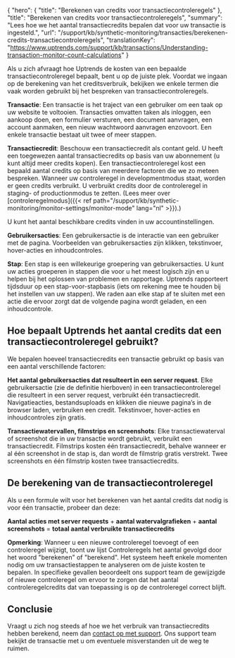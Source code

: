 {
  "hero": {
    "title": "Berekenen van credits voor transactiecontroleregels"
  },
  "title": "Berekenen van credits voor transactiecontroleregels",
  "summary": "Lees hoe we het aantal transactiecredits bepalen dat voor uw transactie is ingesteld.",
   "url": "/support/kb/synthetic-monitoring/transacties/berekenen-credits-transactiecontroleregels",
  "translationKey": "https://www.uptrends.com/support/kb/transactions/Understanding-transaction-monitor-count-calculations"
}

Als u zich afvraagt hoe Uptrends de kosten van een bepaalde transactiecontroleregel bepaalt, bent u op de juiste plek. Voordat we ingaan op de berekening van het creditsverbruik, bekijken we enkele termen die vaak worden gebruikt bij het bespreken van transactiecontroleregels.

**Transactie**: Een transactie is het traject van een gebruiker om een taak op uw website te voltooien. Transacties omvatten taken als inloggen, een aankoop doen, een formulier versturen, een document aanvragen, een account aanmaken, een nieuw wachtwoord aanvragen enzovoort. Een enkele transactie bestaat uit twee of meer stappen.

**Transactiecredit**: Beschouw een transactiecredit als contant geld. U heeft een toegewezen aantal transactiecredits op basis van uw abonnement (u kunt altijd meer credits kopen). Een transactiecontroleregel kost een bepaald aantal credits op basis van meerdere factoren die we zo meteen bespreken. Wanneer uw controleregel in developmentmodus staat, worden er geen credits verbruikt. U verbruikt credits door de controleregel in staging- of productionmodus te zetten. (Lees meer over [controleregelmodus]({{< ref path="/support/kb/synthetic-monitoring/monitor-settings/monitor-mode" lang="nl" >}}).)

U kunt het aantal beschikbare credits vinden in uw accountinstellingen.

**Gebruikersacties**: Een gebruikersactie is de interactie van een gebruiker met de pagina. Voorbeelden van gebruikersacties zijn klikken, tekstinvoer, hover-acties en inhoudcontroles.  

**Stap**: Een stap is een willekeurige groepering van gebruikersacties. U kunt uw acties groeperen in stappen die voor u het meest logisch zijn en u helpen bij het oplossen van problemen en rapportage. Uptrends rapporteert tijdsduur op een stap-voor-stapbasis (iets om rekening mee te houden bij het instellen van uw stappen). We raden aan elke stap af te sluiten met een actie die ervoor zorgt dat de volgende pagina wordt geladen, en een inhoudcontrole.

## Hoe bepaalt Uptrends het aantal credits dat een transactiecontroleregel gebruikt?

We bepalen hoeveel transactiecredits een transactie gebruikt op basis van een aantal verschillende factoren:

**Het aantal gebruikersacties dat resulteert in een server request**. Elke gebruikersactie (zie de definitie hierboven) in een transactiecontroleregel die resulteert in een server request, verbruikt één transactiecredit. Navigatieacties, bestandsuploads en klikken die nieuwe pagina’s in de browser laden, verbruiken een credit. Tekstinvoer, hover-acties en inhoudcontroles zijn gratis.  
  
**Transactiewatervallen, filmstrips en screenshots**: Elke transactiewaterval of screenshot die in uw transactie wordt gebruikt, verbruikt een transactiecredit. Filmstrips kosten één transactiecredit, behalve wanneer er al één screenshot in de stap is, dan wordt de filmstrip gratis verstrekt. Twee screenshots en één filmstrip kosten twee transactiecredits.

## De berekening van de transactiecontroleregel

Als u een formule wilt voor het berekenen van het aantal credits dat nodig is voor één transactie, probeer dan deze:

**Aantal acties met server requests** \+ **aantal watervalgrafieken** \+ **aantal screenshots** = **totaal aantal verbruikte transactiecredits**

**Opmerking**: Wanneer u een nieuwe controleregel toevoegt of een controleregel wijzigt, toont uw lijst Controleregels het aantal gevolgd door het woord "berekenen" of "berekend". Het systeem heeft enkele momenten nodig om uw transactiestappen te analyseren om de juiste kosten te bepalen. In specifieke gevallen beoordeelt ons support team de gewijzigde of nieuwe controleregel om ervoor te zorgen dat het aantal controleregelcredits dat van toepassing is op de controleregel correct blijft.

## Conclusie

Vraagt u zich nog steeds af hoe we het verbruik van transactiecredits hebben berekend, neem dan [contact op met support](/contact). Ons support team bekijkt de transactie met u om eventuele misverstanden uit de weg te ruimen.
